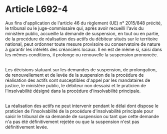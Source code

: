 # Article L692-4

<p>Aux fins d'application de l'article 46 du règlement (UE) n° 2015/848 précité, le tribunal ou le juge-commissaire qui, après avoir recueilli l'avis du ministère public, accueille la demande de suspension, en tout ou en partie, de la procédure de réalisation des actifs du débiteur situés sur le territoire national, peut ordonner toute mesure provisoire ou conservatoire de nature à garantir les intérêts des créanciers locaux. Il en est de même si, saisi dans les mêmes conditions, il prolonge ou renouvelle la suspension prononcée.<br/><br/>

Les décisions statuant sur les demandes de suspension, de prolongation, de renouvellement et de levée de la suspension de la procédure de réalisation des actifs sont susceptibles d'appel par les mandataires de justice, le ministère public, le débiteur non dessaisi et le praticien de l'insolvabilité désigné dans la procédure d'insolvabilité principale.<br/><br/>

La réalisation des actifs ne peut intervenir pendant le délai dont dispose le praticien de l'insolvabilité de la procédure d'insolvabilité principale pour saisir le tribunal de sa demande de suspension ou tant que cette demande n'a pas été définitivement rejetée ou que la suspension n'est pas définitivement levée.</p>